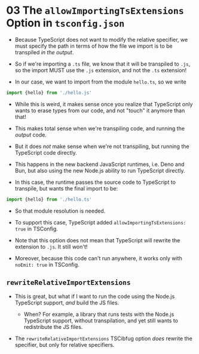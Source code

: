 # 03 The `allowImportingTsExtensions` Option in `tsconfig.json`

- Because TypeScript does not want to modify the relative specifier, we must specify the path in terms of how
  the file we import is to be transpiled _in the output_.

- So if we're importing a `.ts` file, we know that it will be transpiled to `.js`, so the import MUST use the `.js`
  extension, and not the `.ts` extension!

- In our case, we want to import from the module `hello.ts`, so we write

```js
import {hello} from './hello.js'
```

- While this is weird, it makes sense once you realize that TypeScript only wants to erase types from our code,
  and not "touch" it anymore than that!

- This makes total sense when we're transpiling code, and running the _output_ code.

- But it does _not_ make sense when we're not transpiling, but running the TypeScript code directly.

- This happens in the new backend JavaScript runtimes, i.e. Deno and Bun, but also using the new Node.js ability
  to run TypeScript directly.

- In this case, the runtime passes the source code to TypeScript to transpile, but wants the final import to be:

```js
import {hello} from './hello.ts'
```

- So that module resolution is needed.

- To support this case, TypeScript added `allowImportingTsExtensions: true` in TSConfig.

- Note that this option does not mean that TypeScript will rewrite the extension to `.js`. It still won't!

- Moreover, because this code can't run anywhere, it works only with `noEmit: true` in TSConfig.

## `rewriteRelativeImportExtensions`

- This is great, but what if I want to run the code using the Node.js TypeScript support,
  _and_ build the JS files.

  - When? For example, a library that runs tests with the Node.js TypeScript support, without transpilation,
    and yet still wants to redistribute the JS files.

- The `rewriteRelativeImportExtensions` TSCibfug option  _does_ rewrite the specifier, but only
  for relative specifiers.
